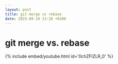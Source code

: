 ```yaml
---
layout: post
title: git merge vs rebase
date: 2025-09-10 13:28 +0200
---
```


# git merge vs. rebase

{% include embed/youtube.html id='0chZFIZLR_0' %}


